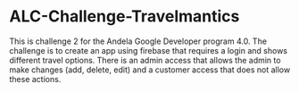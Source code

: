 # ALC-Challenge-Travelmantics
This is challenge 2 for the Andela Google Developer program 4.0. 
The challenge is to create an app using firebase that requires a login and shows different travel options. 
There is an admin access that allows the admin to make changes (add, delete, edit) and a customer access that does not allow these actions. 
